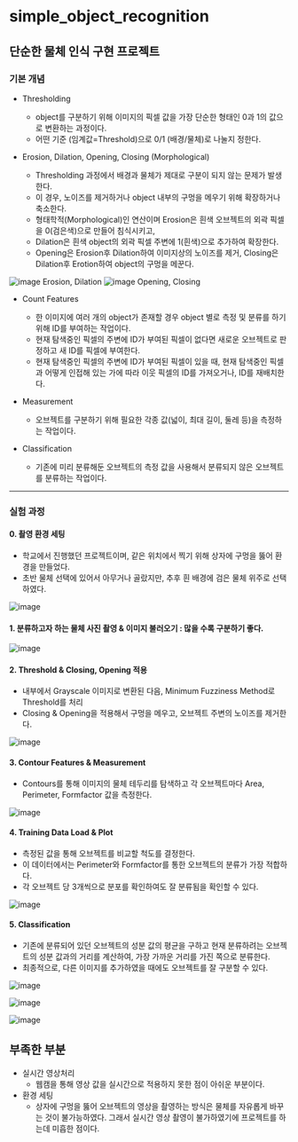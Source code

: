 # simple_object_recognition

## 단순한 물체 인식 구현 프로젝트

### 기본 개념
* Thresholding 
   * object를 구분하기 위해 이미지의 픽셀 값을 가장 단순한 형태인 0과 1의 값으로 변환하는 과정이다.
   * 어떤 기준 (임계값=Threshold)으로 0/1 (배경/물체)로 나눌지 정한다.

* Erosion, Dilation, Opening, Closing (Morphological)
   * Thresholding 과정에서 배경과 물체가 제대로 구분이 되지 않는 문제가 발생한다.
   * 이 경우, 노이즈를 제거하거나 object 내부의 구멍을 메우기 위해 확장하거나 축소한다.
   * 형태학적(Morphological)인 연산이며 Erosion은 흰색 오브젝트의 외곽 픽셀을 0(검은색)으로 만들어 침식시키고,
   * Dilation은 흰색 object의 외곽 픽셀 주변에 1(흰색)으로 추가하여 확장한다.
   * Opening은 Erosion후 Dilation하여 이미지상의 노이즈를 제거, Closing은 Dilation후 Erotion하여 object의 구멍을 메꾼다.
 
![image](https://user-images.githubusercontent.com/57992071/110110953-e99efb00-7df2-11eb-9d1f-a7f9cf922fcb.png) Erosion, Dilation
![image](https://user-images.githubusercontent.com/57992071/110110978-ef94dc00-7df2-11eb-8762-e162360ad331.png) Opening, Closing

* Count Features
  * 한 이미지에 여러 개의 object가 존재할 경우 object 별로 측정 및 분류를 하기위해 ID를 부여하는 작업이다.
  * 현재 탐색중인 픽셀의 주변에 ID가 부여된 픽셀이 없다면 새로운 오브젝트로 판정하고 새 ID를 픽셀에 부여한다.
  * 현재 탐색중인 픽셀의 주변에 ID가 부여된 픽셀이 있을 때, 현재 탐색중인 픽셀과 어떻게 인접해 있는 가에 따라 이웃 픽셀의 ID를 가져오거나, ID를 재배치한다.

* Measurement
  * 오브젝트를 구분하기 위해 필요한 각종 값(넓이, 최대 길이, 둘레 등)을 측정하는 작업이다.

* Classification
  * 기존에 미리 분류해둔 오브젝트의 측정 값을 사용해서 분류되지 않은 오브젝트를 분류하는 작업이다.

---

### 실험 과정

#### 0. 촬영 환경 세팅
* 학교에서 진행했던 프로젝트이며, 같은 위치에서 찍기 위해 상자에 구멍을 뚫어 환경을 만들었다.
* 초반 물체 선택에 있어서 아무거나 골랐지만, 추후 흰 배경에 검은 물체 위주로 선택하였다.

![image](https://user-images.githubusercontent.com/57992071/110107952-eb66bf80-7dee-11eb-966c-5434c58de73c.png)


#### 1. 분류하고자 하는 물체 사진 촬영 & 이미지 불러오기 : 많을 수록 구분하기 좋다.

![image](https://user-images.githubusercontent.com/57992071/110105531-da687f00-7deb-11eb-98be-4d2a90da9c1e.png)

#### 2. Threshold & Closing, Opening 적용
* 내부에서 Grayscale 이미지로 변환된 다음, Minimum Fuzziness Method로 Threshold를 처리
* Closing & Opening을 적용해서 구멍을 메우고, 오브젝트 주변의 노이즈를 제거한다.

![image](https://user-images.githubusercontent.com/57992071/110105654-01bf4c00-7dec-11eb-8ce8-0e4c3fdd23bb.png)

#### 3. Contour Features & Measurement
* Contours를 통해 이미지의 물체 테두리를 탐색하고 각 오브젝트마다 Area, Perimeter, Formfactor 값을 측정한다.

![image](https://user-images.githubusercontent.com/57992071/110106042-83af7500-7dec-11eb-8b02-19b2ef275dcf.png)

#### 4. Training Data Load & Plot
* 측정된 값을 통해 오브젝트를 비교할 척도를 결정한다.
* 이 데이터에서는 Perimeter와 Formfactor를 통한 오브젝트의 분류가 가장 적합하다.
* 각 오브젝트 당 3개씩으로 분포를 확인하여도 잘 분류됨을 확인할 수 있다.

![image](https://user-images.githubusercontent.com/57992071/110106127-a2157080-7dec-11eb-9740-046323accc3c.png)

#### 5. Classification
* 기존에 분류되어 있던 오브젝트의 성분 값의 평균을 구하고 현재 분류하려는 오브젝트의 성분 값과의 거리를 계산하여, 가장 가까운 거리를 가진 쪽으로 분류한다.
* 최종적으로, 다른 이미지를 추가하였을 때에도 오브젝트를 잘 구분할 수 있다.

![image](https://user-images.githubusercontent.com/57992071/110106224-c07b6c00-7dec-11eb-83bd-55e31fdc9817.png)

![image](https://user-images.githubusercontent.com/57992071/110106435-06d0cb00-7ded-11eb-8706-86ee03dea121.png)

![image](https://user-images.githubusercontent.com/57992071/110106461-0df7d900-7ded-11eb-9cd2-7fb240c626ef.png)

## 부족한 부분
* 실시간 영상처리
  * 웹캠을 통해 영상 값을 실시간으로 적용하지 못한 점이 아쉬운 부분이다.
* 환경 세팅
  *	상자에 구멍을 뚫어 오브젝트의 영상을 촬영하는 방식은 물체를 자유롭게 바꾸는 것이 불가능하였다. 그래서 실시간 영상 촬영이 불가하였기에 프로젝트를 하는데 미흡한 점이다.
